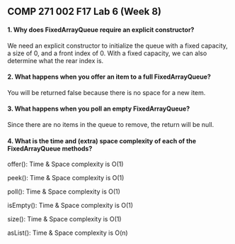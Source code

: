 ## COMP 271 002 F17 Lab 6 (Week 8)

####  1. Why does FixedArrayQueue require an explicit constructor?

We need an explicit constructor to initialize the queue with a fixed capacity, a size of 0, and a front index of 0. With a fixed capacity, we can also determine what the rear index is.

####  2. What happens when you offer an item to a full FixedArrayQueue?

You will be returned false because there is no space for a new item.

####  3. What happens when you poll an empty FixedArrayQueue?

Since there are no items in the queue to remove, the return will be null.

####  4. What is the time and (extra) space complexity of each of the FixedArrayQueue methods?

offer(): Time & Space complexity is O(1)

peek(): Time & Space complexity is  O(1)

poll(): Time & Space complexity is  O(1)

isEmpty(): Time & Space complexity is  O(1)

size(): Time & Space complexity is  O(1)

asList(): Time & Space complexity is O(n)
